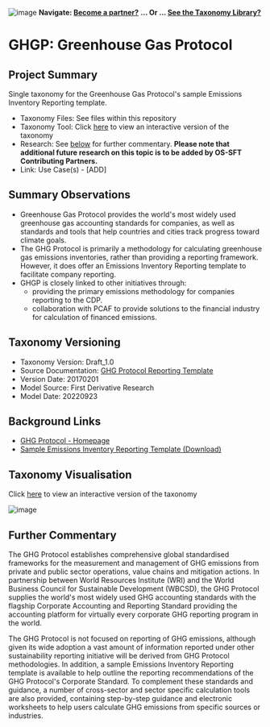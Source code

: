 ![image](https://user-images.githubusercontent.com/112073913/188821900-0c411acf-fbdd-4163-adc9-3ba4e2be78df.png)
**Navigate: [Become a partner?](https://github.com/OS-SFT/06-COLLABORATORS-PARTNERS)**
**... Or ... [See the Taxonomy Library?](https://github.com/orgs/OS-SFT/projects/2)**

# GHGP: Greenhouse Gas Protocol

## Project Summary

Single taxonomy for the Greenhouse Gas Protocol's sample Emissions Inventory Reporting template.

- Taxonomy Files: See files within this repository
- Taxonomy Tool: Click [here](https://os-sft.solidatus.com/viewer/share/YEyBdw4W7KLIJqSwgU1lKall6EGpN7tX) to view an interactive version of the taxonomy
- Research: See [below](https://github.com/OS-SFT/Taxonomy-Mappings-Library/tree/main/Single%20Taxonomies/GHGP#further-commentary) for further commentary. **Please note that additional future research on this topic is to be added by OS-SFT Contributing Partners.**
- Link: Use Case(s) - [ADD]

## Summary Observations

- Greenhouse Gas Protocol provides the world's most widely used greenhouse gas accounting standards for companies, as well as standards and tools that help countries and cities track progress toward climate goals.
- The GHG Protocol is primarily a methodology for calculating greenhouse gas emissions inventories, rather than providing a reporting framework. However, it does offer an Emissions Inventory Reporting template to facilitate company reporting. 
- GHGP is closely linked to other initiatives through:
  - providing the primary emissions methodology for companies reporting to the CDP.
  - collaboration with PCAF to provide solutions to the financial industry for calculation of financed emissions.

## Taxonomy Versioning

- Taxonomy Version: Draft_1.0
- Source Documentation: [GHG Protocol Reporting Template](https://ghgprotocol.org/sites/default/files/standards_supporting/GHG-Protocol-Reporting-Template.docx)
- Version Date: 20170201
- Model Source: First Derivative Research
- Model Date: 20220923

## Background Links

- [GHG Protocol - Homepage](https://ghgprotocol.org/)
- [Sample Emissions Inventory Reporting Template (Download)](https://ghgprotocol.org/sites/default/files/standards_supporting/GHG-Protocol-Reporting-Template.docx)

## Taxonomy Visualisation

Click [here](https://os-sft.solidatus.com/viewer/share/YEyBdw4W7KLIJqSwgU1lKall6EGpN7tX) to view an interactive version of the taxonomy

![image](https://github.com/OS-SFT/Taxonomy-Mappings-Library/assets/112079442/f72f97bb-d082-4b4a-8f1b-42993044cbb3)

## Further Commentary

The GHG Protocol establishes comprehensive global standardised frameworks for the measurement and management of GHG emissions from private and public sector operations, value chains and mitigation actions. In partnership between World Resources Institute (WRI) and the World Business Council for Sustainable Development (WBCSD), the GHG Protocol supplies the world's most widely used GHG accounting standards with the flagship Corporate Accounting and Reporting Standard providing the accounting platform for virtually every corporate GHG reporting program in the world.

The GHG Protocol is not focused on reporting of GHG emissions, although given its wide adoption a vast amount of information reported under other sustainability reporting initiative will be derived from GHG Protocol methodologies. In addition, a sample Emissions Inventory Reporting template is available to help outline the reporting recommendations of the GHG Protocol's Corporate Standard. To complement these standards and guidance, a number of cross-sector and sector specific calculation tools are also provided, containing step-by-step guidance and electronic worksheets to help users calculate GHG emissions from specific sources or industries.

